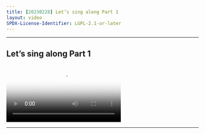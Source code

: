 ```yaml
---
title: [20230228] Let’s sing along Part 1
layout: video
SPDX-License-Identifier: LGPL-2.1-or-later
---
```


---

## Let’s sing along Part 1

<div class="container">
  <video id="my-video" class="video-js vjs-fluid vjs-layout-medium" poster="https://cdn.discordapp.com/attachments/1083515523846914179/1083519378873655316/20230228.jpg" preload="auto" controls="controls" data-setup='{}'>
    <source src="https://drive.ayampenyet.eu.org/api/raw/?path=/%F0%9F%94%AE%20Unarchive%20Karaoke%20Moona/%5B20230228%5D%20%E3%80%90MoonUtau%E3%80%91Let's%20sing%20along%E3%80%90Unarchive%E3%80%91%20%5BMoona%20Hoshinova%20hololive-ID%5D%201%20(RhEUGexOu90).mp4" type="video/mp4"/>
  </video>
</div>

---